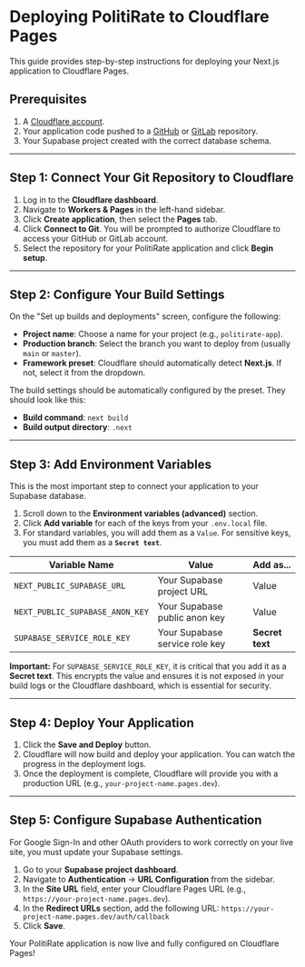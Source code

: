 # Deploying PolitiRate to Cloudflare Pages

This guide provides step-by-step instructions for deploying your Next.js application to Cloudflare Pages.

## Prerequisites

1.  A [Cloudflare account](https://dash.cloudflare.com/sign-up).
2.  Your application code pushed to a [GitHub](https://github.com/) or [GitLab](https://gitlab.com/) repository.
3.  Your Supabase project created with the correct database schema.

---

## Step 1: Connect Your Git Repository to Cloudflare

1.  Log in to the **Cloudflare dashboard**.
2.  Navigate to **Workers & Pages** in the left-hand sidebar.
3.  Click **Create application**, then select the **Pages** tab.
4.  Click **Connect to Git**. You will be prompted to authorize Cloudflare to access your GitHub or GitLab account.
5.  Select the repository for your PolitiRate application and click **Begin setup**.

---

## Step 2: Configure Your Build Settings

On the "Set up builds and deployments" screen, configure the following:

-   **Project name**: Choose a name for your project (e.g., `politirate-app`).
-   **Production branch**: Select the branch you want to deploy from (usually `main` or `master`).
-   **Framework preset**: Cloudflare should automatically detect **Next.js**. If not, select it from the dropdown.

The build settings should be automatically configured by the preset. They should look like this:
-   **Build command**: `next build`
-   **Build output directory**: `.next`

---

## Step 3: Add Environment Variables

This is the most important step to connect your application to your Supabase database.

1.  Scroll down to the **Environment variables (advanced)** section.
2.  Click **Add variable** for each of the keys from your `.env.local` file.
3.  For standard variables, you will add them as a `Value`. For sensitive keys, you must add them as a **`Secret text`**.

| Variable Name                 | Value                                  | Add as...     |
| ----------------------------- | -------------------------------------- |---------------|
| `NEXT_PUBLIC_SUPABASE_URL`    | Your Supabase project URL              | Value         |
| `NEXT_PUBLIC_SUPABASE_ANON_KEY`| Your Supabase public anon key          | Value         |
| `SUPABASE_SERVICE_ROLE_KEY`   | Your Supabase service role key         | **Secret text** |

**Important:** For `SUPABASE_SERVICE_ROLE_KEY`, it is critical that you add it as a **Secret text**. This encrypts the value and ensures it is not exposed in your build logs or the Cloudflare dashboard, which is essential for security.

---

## Step 4: Deploy Your Application

1.  Click the **Save and Deploy** button.
2.  Cloudflare will now build and deploy your application. You can watch the progress in the deployment logs.
3.  Once the deployment is complete, Cloudflare will provide you with a production URL (e.g., `your-project-name.pages.dev`).

---

## Step 5: Configure Supabase Authentication

For Google Sign-In and other OAuth providers to work correctly on your live site, you must update your Supabase settings.

1.  Go to your **Supabase project dashboard**.
2.  Navigate to **Authentication** -> **URL Configuration** from the sidebar.
3.  In the **Site URL** field, enter your Cloudflare Pages URL (e.g., `https://your-project-name.pages.dev`).
4.  In the **Redirect URLs** section, add the following URL: `https://your-project-name.pages.dev/auth/callback`
5.  Click **Save**.

Your PolitiRate application is now live and fully configured on Cloudflare Pages!
